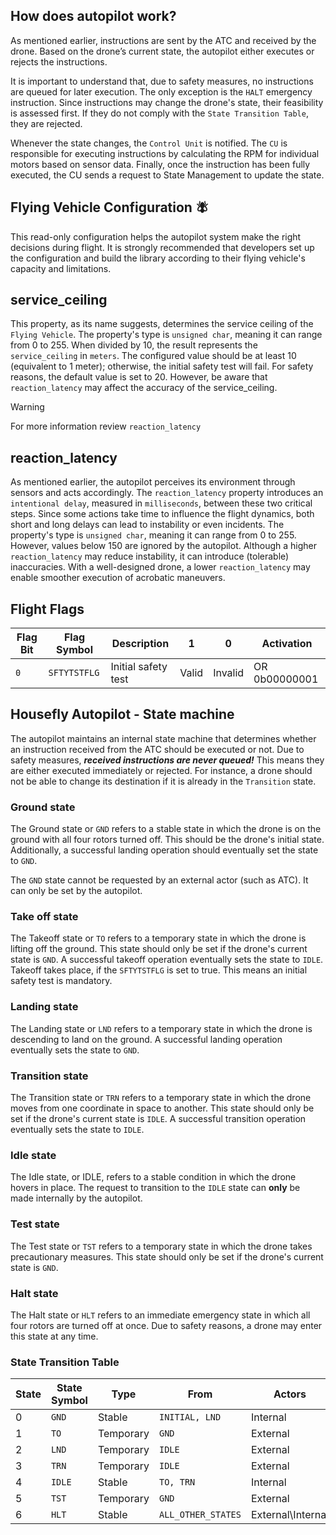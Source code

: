 ## How does autopilot work?

As mentioned earlier, instructions are sent by the ATC and received by the drone. Based on the drone’s current state, the autopilot either executes or rejects the instructions.

It is important to understand that, due to safety measures, no instructions are queued for later execution. The only exception is the `HALT` emergency instruction. Since instructions may change the drone's state, their feasibility is assessed first. If they do not comply with the `State Transition Table`, they are rejected.

Whenever the state changes, the `Control Unit` is notified. The `CU` is responsible for executing instructions by calculating the RPM for individual motors based on sensor data. Finally, once the instruction has been fully executed, the CU sends a request to State Management to update the state.

## Flying Vehicle Configuration 🪰

This read-only configuration helps the autopilot system make the right decisions during flight. It is strongly recommended that developers set up the configuration and build the library according to their flying vehicle's capacity and limitations.

## service_ceiling

This property, as its name suggests, determines the service ceiling of the `Flying Vehicle`. The property's type is `unsigned char`, meaning it can range from 0 to 255. When divided by 10, the result represents the `service_ceiling` in `meters`. The configured value should be at least 10 (equivalent to 1 meter); otherwise, the initial safety test will fail. For safety reasons, the default value is set to 20. However, be aware that `reaction_latency` may affect the accuracy of the service_ceiling.

> [!WARNING]
> For more information review `reaction_latency`

## reaction_latency

As mentioned earlier, the autopilot perceives its environment through sensors and acts accordingly. The `reaction_latency` property introduces an `intentional delay`, measured in `milliseconds`, between these two critical steps. Since some actions take time to influence the flight dynamics, both short and long delays can lead to instability or even incidents. The property's type is `unsigned char`, meaning it can range from 0 to 255. However, values below 150 are ignored by the autopilot. Although a higher `reaction_latency` may reduce instability, it can introduce (tolerable) inaccuracies. With a well-designed drone, a lower `reaction_latency` may enable smoother execution of acrobatic maneuvers.

## Flight Flags

| Flag Bit | Flag Symbol  | Description         | 1     | 0       | Activation    |
| -------- | ------------ | ------------------- | ----- | ------- | ------------- |
| `0`      | `SFTYTSTFLG` | Initial safety test | Valid | Invalid | OR 0b00000001 |

## Housefly Autopilot - State machine

The autopilot maintains an internal state machine that determines whether an instruction received from the ATC should be executed or not. Due to safety measures, **_received instructions are never queued!_** This means they are either executed immediately or rejected. For instance, a drone should not be able to change its destination if it is already in the `Transition` state.

### Ground state

The Ground state or `GND` refers to a stable state in which the drone is on the ground with all four rotors turned off. This should be the drone's initial state. Additionally, a successful landing operation should eventually set the state to `GND`.

The `GND` state cannot be requested by an external actor (such as ATC). It can only be set by the autopilot.

### Take off state

The Takeoff state or `TO` refers to a temporary state in which the drone is lifting off the ground. This state should only be set if the drone's current state is `GND`. A successful takeoff operation eventually sets the state to `IDLE`.
Takeoff takes place, if the `SFTYTSTFLG` is set to true. This means an initial safety test is mandatory.

### Landing state

The Landing state or `LND` refers to a temporary state in which the drone is descending to land on the ground. A successful landing operation eventually sets the state to `GND`.

### Transition state

The Transition state or `TRN` refers to a temporary state in which the drone moves from one coordinate in space to another. This state should only be set if the drone's current state is `IDLE`. A successful transition operation eventually sets the state to `IDLE`.

### Idle state

The Idle state, or IDLE, refers to a stable condition in which the drone hovers in place. The request to transition to the `IDLE` state can **only** be made internally by the autopilot.

### Test state

The Test state or `TST` refers to a temporary state in which the drone takes precautionary measures. This state should only be set if the drone's current state is `GND`.

### Halt state

The Halt state or `HLT` refers to an immediate emergency state in which all four rotors are turned off at once. Due to safety reasons, a drone may enter this state at any time.

### State Transition Table

| State | State Symbol | Type      | From               | Actors            | Flags        | To     |
| ----- | ------------ | --------- | ------------------ | ----------------- | ------------ | ------ |
| 0     | `GND`        | Stable    | `INITIAL, LND`     | Internal          |              |
| 1     | `TO`         | Temporary | `GND`              | External          | `SFTYTSTFLG` | `IDLE` |
| 2     | `LND`        | Temporary | `IDLE`             | External          | `GND`        |
| 3     | `TRN`        | Temporary | `IDLE`             | External          | `IDLE`       |
| 4     | `IDLE`       | Stable    | `TO, TRN`          | Internal          |              |
| 5     | `TST`        | Temporary | `GND`              | External          | `GND`        |
| 6     | `HLT`        | Stable    | `ALL_OTHER_STATES` | External\Internal |              |
